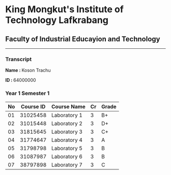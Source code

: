 # King Mongkut's Institute of Technology Lafkrabang #
## Faculty of Industrial Educayion and Technology ##
---
### Transcript

<b> Name : </b> Koson Trachu <p>
<b> ID : </b> 64000000


### Year 1 Semester 1


|No|Course ID| Course Name | Cr | Grade |
|--|---------|-------------|----|-------|
|01|31025458 |Laboratory 1 |  3 |  B+   |
|02|31015448 |Laboratory 2 |  3 |  D+   |
|03|31815645 |Laboratory 3 |  3 |  C+   |
|04|31774647 |Laboratory 4 |  3 |  A    |
|05|31798798 |Laboratory 5 |  3 |  B    |
|06|31087987 |Laboratory 6 |  3 |  B    |
|07|38797898 |Laboratory 7 |  3 |  C    |

